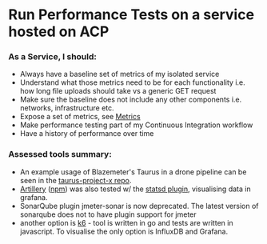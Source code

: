 # Run Performance Tests on a service hosted on ACP

### As a Service, I should:

- Always have a baseline set of metrics of my isolated service
- Understand what those metrics need to be for each functionality i.e. how long file uploads should take vs a generic GET request
- Make sure the baseline does not include any other components i.e. networks, infrastructure etc.
- Expose a set of metrics, see [Metrics](../services.md##metrics-monitoring)
- Make performance testing part of my Continuous Integration workflow
- Have a history of performance over time

### Assessed tools summary:

- An example usage of Blazemeter's Taurus in a drone pipeline can be seen in the [taurus-project-x repo](https://github.com/UKHomeOffice/taurus-project-x).
- [Artillery](https://github.com/shoreditch-ops/artillery) ([npm](https://www.npmjs.com/package/artillery)) was also tested w/ the [statsd plugin](https://github.com/shoreditch-ops/artillery-plugin-statsd), visualising data in grafana.
- SonarQube plugin jmeter-sonar is now deprecated. The latest version of sonarqube does not to have plugin support for jmeter
- another option is [k6](https://docs.k6.io/docs) - tool is written in go and tests are written in javascript. To visualise the only option is InfluxDB and Grafana.
